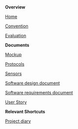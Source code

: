 **Overview**

[Home](https://gitlab.uni-ulm.de/groups/se-anwendungsprojekt-22-23/-/wikis/home)

[Convention](https://gitlab.uni-ulm.de/groups/se-anwendungsprojekt-22-23/-/wikis/Convention)

[Evaluation](https://gitlab.uni-ulm.de/groups/se-anwendungsprojekt-22-23/-/wikis/Evaluation)

**Documents**

[Mockup](https://gitlab.uni-ulm.de/se-anwendungsprojekt-22-23/documentation/-/tree/master/Mockup)

[Protocols](https://gitlab.uni-ulm.de/se-anwendungsprojekt-22-23/documentation)

[Sensors](https://gitlab.uni-ulm.de/se-anwendungsprojekt-22-23/documentation/-/tree/master/Sensors)

[Software design document](https://gitlab.uni-ulm.de/se-anwendungsprojekt-22-23/documentation/-/blob/master/Software%20design%20document/design_doc.pdf)

[Software requirements document](https://gitlab.uni-ulm.de/se-anwendungsprojekt-22-23/documentation/-/blob/master/Software%20requirements%20document/SRD.pdf)

[User Story](https://gitlab.uni-ulm.de/se-anwendungsprojekt-22-23/documentation/-/tree/master/User%20Story%20Map)

**Relevant Shortcuts**

[Project diary](https://docs.google.com/spreadsheets/u/3/d/1UWtQeFlyqbVSgGQvY-rOwtZPqCSduh0KtQvFLdmdV_c/edit?usp=sharing)
